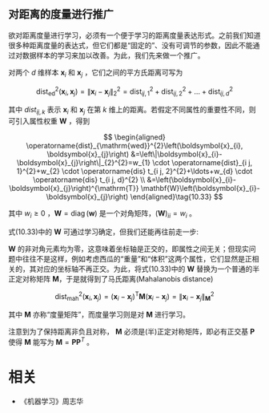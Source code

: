 


## 对距离的度量进行推广

欲对距离度量进行学习，必须有一个便于学习的距离度量表达形式。之前我们知道很多种距离度量的表达式，但它们都是“固定的”、没有可调节的参数，因此不能通过对数据样本的学习来加以改善。为此，我们先来做一个推广。


对两个 $d$ 维样本 $\boldsymbol{x}_{i}$ 和 $\boldsymbol{x}_{j}$ ，它们之间的平方氏距离可写为

$$
\operatorname{dist}_{\mathrm{ed}}^{2}\left(\boldsymbol{x}_{i}, \boldsymbol{x}_{j}\right)=\left\|\boldsymbol{x}_{i}-\boldsymbol{x}_{j}\right\|_{2}^{2}=\operatorname{dist}_{i j, 1}^{2}+\operatorname{dist}_{i j, 2}^{2}+\ldots+\operatorname{dist}_{i j, d}^{2}
$$

其中 $d i s t_{i j, k}$ 表示 $\boldsymbol{x}_{i}$ 和 $\boldsymbol{x}_{j}$ 在第 $k$ 维上的距离。若假定不同属性的重要性不同，则可引入属性权重 $\mathbf{W}$ ，得到

$$
\begin{aligned} \operatorname{dist}_{\mathrm{wed}}^{2}\left(\boldsymbol{x}_{i}, \boldsymbol{x}_{j}\right) &=\left\|\boldsymbol{x}_{i}-\boldsymbol{x}_{j}\right\|_{2}^{2}=w_{1} \cdot \operatorname{dist}_{i j, 1}^{2}+w_{2} \cdot \operatorname{dis} t_{i j, 2}^{2}+\ldots+w_{d} \cdot \operatorname{dis} t_{i j, d}^{2} \\ &=\left(\boldsymbol{x}_{i}-\boldsymbol{x}_{j}\right)^{\mathrm{T}} \mathbf{W}\left(\boldsymbol{x}_{i}-\boldsymbol{x}_{j}\right) \end{aligned}\tag{10.33}
$$


其中 $w_{i} \geqslant 0$ ，$\mathbf{W}=\operatorname{diag}(\boldsymbol{w})$ 是一个对角矩阵，$(\mathbf{W})_{i i}=w_{i}$ 。


式(10.33)中的 $\mathbf{W}$ 可通过学习确定，但我们还能再往前走一步:

$\mathbf{W}$ 的非对角元素均为零，这意味着坐标轴是正交的，即属性之间无关；但现实问题中往往不是这样，例如考虑西瓜的“重量”和“体积”这两个属性，它们显然是正相关的，其对应的坐标轴不再正交。为此，将式(10.33)中的 $\mathbf{W}$ 替换为一个普通的半正定对称矩阵 $\mathbf{M}$，于是就得到了马氏距离(Mahalanobis distance)

$$
\operatorname{dist}_{\operatorname{mah}}^{2}\left(\boldsymbol{x}_{i}, \boldsymbol{x}_{j}\right)=\left(\boldsymbol{x}_{i}-\boldsymbol{x}_{j}\right)^{\mathrm{T}} \mathbf{M}\left(\boldsymbol{x}_{i}-\boldsymbol{x}_{j}\right)=\left\|\boldsymbol{x}_{i}-\boldsymbol{x}_{j}\right\|_{\mathbf{M}}^{2}
$$

其中  $\mathbf{M}$ 亦称“度量矩阵”，而度量学习则是对 $\mathbf{M}$ 进行学习。

注意到为了保持距离非负且对称， $\mathbf{M}$ 必须是(半)正定对称矩阵，即必有正交基  $\mathbf{P}$ 使得  $\mathbf{M}$ 能写为 $\mathbf{M}=\mathbf{P} \mathbf{P}^{T}$ 。









# 相关

- 《机器学习》周志华
